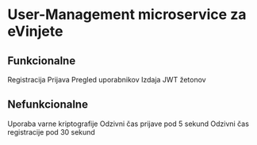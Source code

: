 # User-Management microservice za eVinjete

## Funkcionalne
Registracija
Prijava
Pregled uporabnikov
Izdaja JWT žetonov

## Nefunkcionalne
Uporaba varne kriptografije
Odzivni čas prijave pod 5 sekund
Odzivni čas registracije pod 30 sekund
